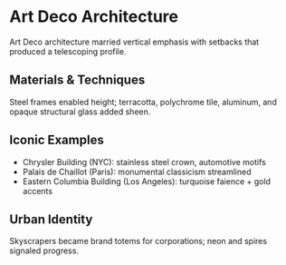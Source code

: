 # Art Deco Architecture

Art Deco architecture married vertical emphasis with setbacks that produced a telescoping profile.

## Materials & Techniques

Steel frames enabled height; terracotta, polychrome tile, aluminum, and opaque structural glass added sheen.

## Iconic Examples

- Chrysler Building (NYC): stainless steel crown, automotive motifs
- Palais de Chaillot (Paris): monumental classicism streamlined
- Eastern Columbia Building (Los Angeles): turquoise faience + gold accents

## Urban Identity

Skyscrapers became brand totems for corporations; neon and spires signaled progress.
